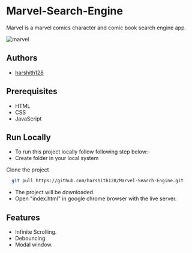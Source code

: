 # Marvel-Search-Engine

Marvel is a marvel comics character and comic book search engine app.

![marvel](https://user-images.githubusercontent.com/88575764/148431577-1ef194ee-af55-44c3-bd74-2ead3a76d195.png)

## Authors

- [harshith128](https://github.com/harshith128)

## Prerequisites
- HTML
- CSS
- JavaScript

## Run Locally
- To run this project locally follow following step below:-
- Create folder in your local system

Clone the project

```bash
  git pull https://github.com/harshith128/Marvel-Search-Engine.git
```
- The project will be downloaded.
- Open "index.html" in google chrome browser with the live server.

## Features

- Infinite Scrolling.
- Debouncing.
- Modal window.
